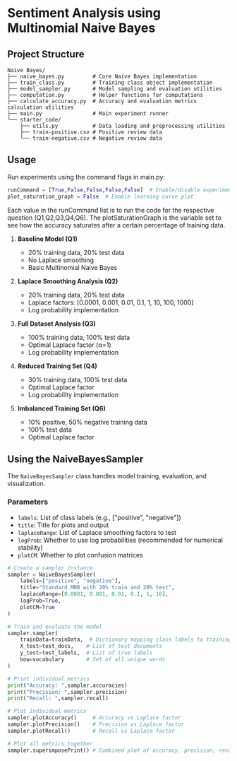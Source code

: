 # Sentiment Analysis using Multinomial Naive Bayes

## Project Structure
```
Naive Bayes/
├── naive_bayes.py         # Core Naive Bayes implementation
├── train_class.py         # Training class object implementation
├── model_sampler.py       # Model sampling and evaluation utilities
├── computation.py         # Helper functions for computations
├── calculate_accuracy.py  # Accuracy and evaluation metrics calculation utilities
├── main.py                # Main experiment runner
└── starter_code/
    ├── utils.py           # Data loading and preprocessing utilities
    ├── train-positive.csv # Positive review data
    └── train-negative.csv # Negative review data
```

## Usage

Run experiments using the command flags in main.py:
```python
runCommand = [True,False,False,False,False]  # Enable/disable experiments
plot_saturation_graph = False  # Enable learning curve plot
```
Each value in the runCommand list is to run the code for the respective question (Q1,Q2,Q3,Q4,Q6). The plotSaturationGraph is the variable set to see how the accuracy saturates after a certain percentage of training data.

1. **Baseline Model (Q1)**
   - 20% training data, 20% test data
   - No Laplace smoothing
   - Basic Multinomial Naive Bayes

2. **Laplace Smoothing Analysis (Q2)**
   - 20% training data, 20% test data
   - Laplace factors: [0.0001, 0.001, 0.01, 0.1, 1, 10, 100, 1000]
   - Log probability implementation

3. **Full Dataset Analysis (Q3)**
   - 100% training data, 100% test data
   - Optimal Laplace factor (α=1)
   - Log probability implementation

4. **Reduced Training Set (Q4)**
   - 30% training data, 100% test data
   - Optimal Laplace factor
   - Log probability implementation

5. **Imbalanced Training Set (Q6)**
   - 10% positive, 50% negative training data
   - 100% test data
   - Optimal Laplace factor

## Using the NaiveBayesSampler

The `NaiveBayesSampler` class handles model training, evaluation, and visualization.
### Parameters

- `labels`: List of class labels (e.g., ["positive", "negative"])
- `title`: Title for plots and output
- `laplaceRange`: List of Laplace smoothing factors to test
- `logProb`: Whether to use log probabilities (recommended for numerical stability)
- `plotCM`: Whether to plot confusion matrices

```python
# Create a sampler instance
sampler = NaiveBayesSampler(
    labels=["positive", "negative"],
    title="Standard MNB with 20% train and 20% test",
    laplaceRange=[0.0001, 0.001, 0.01, 0.1, 1, 10],
    logProb=True,
    plotCM=True
)

# Train and evaluate the model
sampler.sampler(
    trainData=trainData,  # Dictionary mapping class labels to training documents
    X_test=test_docs,    # List of test documents
    y_test=test_labels,  # List of true labels
    bow=vocabulary       # Set of all unique words
)
```

```python
# Print individual metrics
print("Accuracy: ",sampler.accuracies)
print("Precision: ",sampler.precision)
print("Recall: ",sampler.recall)

# Plot individual metrics
sampler.plotAccuracy()     # Accuracy vs Laplace factor
sampler.plotPrecision()    # Precision vs Laplace factor
sampler.plotRecall()       # Recall vs Laplace factor

# Plot all metrics together
sampler.superimposePrint() # Combined plot of accuracy, precision, recall
```

